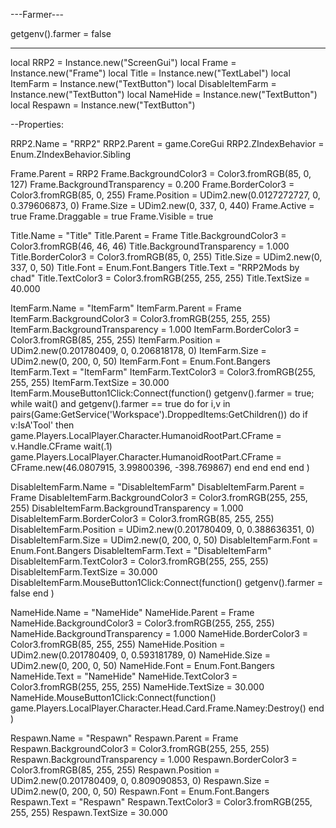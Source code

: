 

---Farmer---

getgenv().farmer = false

------------
local RRP2 = Instance.new("ScreenGui")
local Frame = Instance.new("Frame")
local Title = Instance.new("TextLabel")
local ItemFarm = Instance.new("TextButton")
local DisableItemFarm = Instance.new("TextButton")
local NameHide = Instance.new("TextButton")
local Respawn = Instance.new("TextButton")

--Properties:

RRP2.Name = "RRP2"
RRP2.Parent = game.CoreGui
RRP2.ZIndexBehavior = Enum.ZIndexBehavior.Sibling

Frame.Parent = RRP2
Frame.BackgroundColor3 = Color3.fromRGB(85, 0, 127)
Frame.BackgroundTransparency = 0.200
Frame.BorderColor3 = Color3.fromRGB(85, 0, 255)
Frame.Position = UDim2.new(0.0127272727, 0, 0.379606873, 0)
Frame.Size = UDim2.new(0, 337, 0, 440)
Frame.Active = true
Frame.Draggable = true
Frame.Visible = true 


Title.Name = "Title"
Title.Parent = Frame
Title.BackgroundColor3 = Color3.fromRGB(46, 46, 46)
Title.BackgroundTransparency = 1.000
Title.BorderColor3 = Color3.fromRGB(85, 0, 255)
Title.Size = UDim2.new(0, 337, 0, 50)
Title.Font = Enum.Font.Bangers
Title.Text = "RRP2Mods by chad"
Title.TextColor3 = Color3.fromRGB(255, 255, 255)
Title.TextSize = 40.000



ItemFarm.Name = "ItemFarm"
ItemFarm.Parent = Frame
ItemFarm.BackgroundColor3 = Color3.fromRGB(255, 255, 255)
ItemFarm.BackgroundTransparency = 1.000
ItemFarm.BorderColor3 = Color3.fromRGB(85, 255, 255)
ItemFarm.Position = UDim2.new(0.201780409, 0, 0.206818178, 0)
ItemFarm.Size = UDim2.new(0, 200, 0, 50)
ItemFarm.Font = Enum.Font.Bangers
ItemFarm.Text = "ItemFarm"
ItemFarm.TextColor3 = Color3.fromRGB(255, 255, 255)
ItemFarm.TextSize = 30.000
ItemFarm.MouseButton1Click:Connect(function()
	getgenv().farmer = true;
	while wait() and getgenv().farmer == true do 
		for i,v in pairs(Game:GetService('Workspace').DroppedItems:GetChildren()) do
			if v:IsA'Tool' then
				game.Players.LocalPlayer.Character.HumanoidRootPart.CFrame = v.Handle.CFrame
				wait(.1)
				game.Players.LocalPlayer.Character.HumanoidRootPart.CFrame = CFrame.new(46.0807915, 3.99800396, -398.769867)
			end
		end
	end
end
)

DisableItemFarm.Name = "DisableItemFarm"
DisableItemFarm.Parent = Frame
DisableItemFarm.BackgroundColor3 = Color3.fromRGB(255, 255, 255)
DisableItemFarm.BackgroundTransparency = 1.000
DisableItemFarm.BorderColor3 = Color3.fromRGB(85, 255, 255)
DisableItemFarm.Position = UDim2.new(0.201780409, 0, 0.388636351, 0)
DisableItemFarm.Size = UDim2.new(0, 200, 0, 50)
DisableItemFarm.Font = Enum.Font.Bangers
DisableItemFarm.Text = "DisableItemFarm"
DisableItemFarm.TextColor3 = Color3.fromRGB(255, 255, 255)
DisableItemFarm.TextSize = 30.000
DisableItemFarm.MouseButton1Click:Connect(function()
    getgenv().farmer = false
end
)

NameHide.Name = "NameHide"
NameHide.Parent = Frame
NameHide.BackgroundColor3 = Color3.fromRGB(255, 255, 255)
NameHide.BackgroundTransparency = 1.000
NameHide.BorderColor3 = Color3.fromRGB(85, 255, 255)
NameHide.Position = UDim2.new(0.201780409, 0, 0.593181789, 0)
NameHide.Size = UDim2.new(0, 200, 0, 50)
NameHide.Font = Enum.Font.Bangers
NameHide.Text = "NameHide"
NameHide.TextColor3 = Color3.fromRGB(255, 255, 255)
NameHide.TextSize = 30.000
NameHide.MouseButton1Click:Connect(function()
    game.Players.LocalPlayer.Character.Head.Card.Frame.Namey:Destroy()
end
)
    

Respawn.Name = "Respawn"
Respawn.Parent = Frame
Respawn.BackgroundColor3 = Color3.fromRGB(255, 255, 255)
Respawn.BackgroundTransparency = 1.000
Respawn.BorderColor3 = Color3.fromRGB(85, 255, 255)
Respawn.Position = UDim2.new(0.201780409, 0, 0.809090853, 0)
Respawn.Size = UDim2.new(0, 200, 0, 50)
Respawn.Font = Enum.Font.Bangers
Respawn.Text = "Respawn"
Respawn.TextColor3 = Color3.fromRGB(255, 255, 255)
Respawn.TextSize = 30.000

